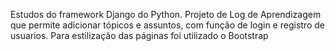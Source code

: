 Estudos do framework Django do Python. Projeto de Log de Aprendizagem que permite adicionar tópicos e assuntos, com função de login e registro de usuarios.
Para estilização das páginas foi utilizado o Bootstrap
